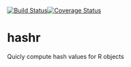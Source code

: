 [![Build Status](https://travis-ci.org/markvanderloo/hashr.svg)](https://travis-ci.org/markvanderloo/hashr)[![Coverage Status](https://coveralls.io/repos/markvanderloo/hashr/badge.svg)](https://coveralls.io/r/markvanderloo/hashr)

# hashr
Quicly compute hash values for R objects
